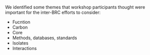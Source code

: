We identified some themes that workshop participants thought were important for the inter-BRC efforts to consider:

* Fucntion
* Carbon
* Core
* Methods, databases, standards
* Isolates
* Interactions
